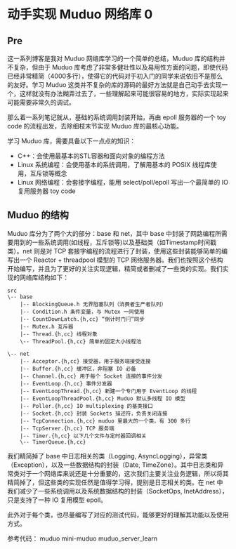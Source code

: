 # 动手实现 Muduo 网络库 0
## Pre
这一系列博客是我对 Muduo 网络库学习的一个简单的总结，Muduo 库的结构并不复杂，但由于 Muduo 库考虑了非常多健壮性以及易用性方面的问题，即使代码已经非常精简（4000多行），使得它的代码对于初入门的同学来说依旧不是那么的友好。学习 Muduo 这类并不复杂的库的源码的最好方法就是自己动手去实现一个，这样就没有办法糊弄过去了，一些理解起来可能很容易的地方，实际实现起来可能需要非常久的调试。

那么着一系列笔记就从，基础的系统调用封装开始，再由 epoll 服务器的一个 toy code 的流程出发，去除细枝末节实现 Muduo 库的最核心功能。

学习 Muduo 库，需要具备以下一点点的知识：
* C++：会使用最基本的STL容器和面向对象的编程方法
* Linux 系统编程：会使用基本的系统调用，了解用基本的 POSIX 线程库使用，互斥锁等概念
* Linux 网络编程：会套接字编程，能用 select/poll/epoll 写出一个最简单的 IO 复用服务器 toy code

## Muduo 的结构
Muduo 库分为了两个大的部分：base 和 net，其中 base 中封装了网路编程所需要用到的一些系统调用(如线程，互斥锁等)以及基础类（如Timestamp时间戳类）。net 则是对 TCP 套接字编程的流程进行了封装，使用这些封装能够简单的编写出一个 Reactor + threadpool 模型的 TCP 网络服务器。我们也按照这个结构开始编写，并且为了更好的关注实现逻辑，精简或者删减了一些类的实现。我们实现的网络库结构如下：

```
src
\-- base
    |-- BlockingQueue.h 无界阻塞队列（消费者生产者队列）
    |-- Condition.h 条件变量，与 Mutex 一同使用
    |-- CountDownLatch.{h,cc} “倒计时门闩”同步
    |-- Mutex.h 互斥器
    |-- Thread.{h,cc} 线程对象
    \-- ThreadPool.{h,cc} 简单的固定大小线程池

\-- net
    |-- Acceptor.{h,cc} 接受器，用于服务端接受连接
    |-- Buffer.{h,cc} 缓冲区，非阻塞 IO 必备
    |-- Channel.{h,cc} 用于每个 Socket 连接的事件分发
    |-- EventLoop.{h,cc} 事件分发器
    |-- EventLoopThread.{h,cc} 新建一个专门用于 EventLoop 的线程
    |-- EventLoopThreadPool.{h,cc} Muduo 默认多线程 IO 模型
    |-- Poller.{h,cc} IO multiplexing 的基类接口
    |-- Socket.{h,cc} 封装 Sockets 描述符，负责关闭连接
    |-- TcpConnection.{h,cc} muduo 里最大的一个类，有 300 多行
    |-- TcpServer.{h,cc} TCP 服务端
    |-- Timer.{h,cc} 以下几个文件与定时器回调相关
    \-- TimerQueue.{h,cc}
``` 
我们精简掉了 base 中日志相关的类（Logging, AsyncLogging），异常类（Exception），以及一些数据结构的封装（Date, TimeZone）。其中日志类和异常类对于一个网络库来说还是十分重要的，这次我们主要关注业务逻辑，所以将其精简掉了，但这些类的实现任然是值得学习得，提别是日志相关的类。在 net 中我们减少了一些系统调用以及系统数据结构的封装（SocketOps, InetAddress），只是支持了一种 IO 复用模型 epoll。

此外对于每个类，也尽量编写了对应的测试代码，能够更好的理解其功能以及使用方式。

参考代码：
muduo
mini-muduo
muduo_server_learn